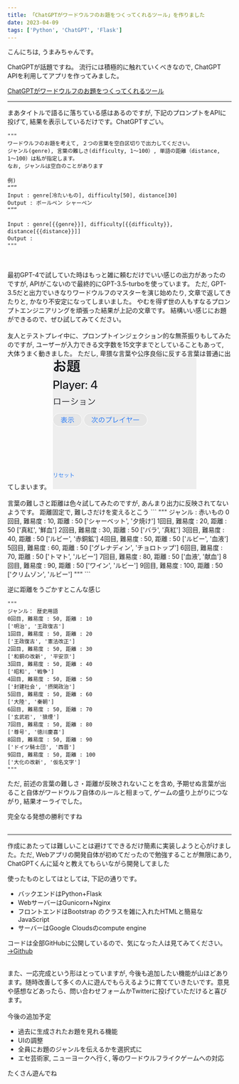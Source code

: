 ```yaml
---
title: 「ChatGPTがワードウルフのお題をつくってくれるツール」を作りました
date: 2023-04-09
tags: ['Python', 'ChatGPT', 'Flask']
---
```

こんにちは, うまみちゃんです。


ChatGPTが話題ですね。
流行には積極的に触れていくべきなので, ChatGPT APIを利用してアプリを作ってみました。

[ChatGPTがワードウルフのお題をつくってくれるツール](https://umamichang.dev/wordwolf/)

---

まあタイトルで語るに落ちている感はあるのですが, 下記のプロンプトをAPIに投げて, 結果を表示しているだけです。ChatGPTすごい。
```
"""
ワードウルフのお題を考えて, ２つの言葉を空白区切りで出力してください。
ジャンル(genre), 言葉の難しさ(difficulty, 1〜100）, 単語の距離（distance, 1〜100）は私が指定します。
なお, ジャンルは空白のことがあります

例)
“””
Input : genre[冷たいもの], difficulty[50], distance[30]
Output : ボールペン シャーペン
“””

Input : genre[{{genre}}], difficulty[{{difficulty}}, distance[{{distance}}]]
Output :
"""
```
<br>
<br>
最初GPT-4で試していた時はもっと雑に頼むだけでいい感じの出力があったのですが, APIがこないので最終的にGPT-3.5-turboを使っています。
ただ, GPT-3.5だと出力でいきなりワードウルフのマスターを演じ始めたり, 文章で返してきたりと, かなり不安定になってしまいました。
やむを得ず世の人もすなるプロンプトエンジニアリングを頑張った結果が上記の文章です。
結構いい感じにお題ができるので、ぜひ試してみてください。
<br>
<br>
友人とテストプレイ中に、プロンプトインジェクション的な無茶振りもしてみたのですが, ユーザーが入力できる文字数を15文字までとしていることもあって, 大体うまく動きました。
ただし, 卑猥な言葉や公序良俗に反する言葉は普通に出てしまいます。
<img alt="これは割とマシなやつ" src="images/2023-04-09_wordwolf_app-1681043949923.png" />  
<br>
<br>
言葉の難しさと距離は色々試してみたのですが, あんまり出力に反映されてないようです。
距離固定で, 難しさだけを変えるとこう
```
"""
ジャンル :  赤いもの
0回目, 難易度 : 10, 距離 : 50
['シャーベット', '夕焼け']
1回目, 難易度 : 20, 距離 : 50
['真紅', '鮮血']
2回目, 難易度 : 30, 距離 : 50
['バラ', '真紅']
3回目, 難易度 : 40, 距離 : 50
['ルビー', '赤銅鉱']
4回目, 難易度 : 50, 距離 : 50
['ルビー', '血液']
5回目, 難易度 : 60, 距離 : 50
['グレナディン', 'チョロトップ']
6回目, 難易度 : 70, 距離 : 50
['トマト', 'ルビー']
7回目, 難易度 : 80, 距離 : 50
['血液', '献血']
8回目, 難易度 : 90, 距離 : 50
['ワイン', 'ルビー']
9回目, 難易度 : 100, 距離 : 50
['クリムゾン', 'ルビー']
"""
```

逆に距離をうごかすとこんな感じ
```
"""
ジャンル： 歴史用語
0回目, 難易度 : 50, 距離 : 10
['明治', '王政復古']
1回目, 難易度 : 50, 距離 : 20
['王政復古', '憲法改正']
2回目, 難易度 : 50, 距離 : 30
['和銅の改新', '平安京']
3回目, 難易度 : 50, 距離 : 40
['昭和', '戦争']
4回目, 難易度 : 50, 距離 : 50
['封建社会', '摂関政治']
5回目, 難易度 : 50, 距離 : 60
['大陸', '秦朝']
6回目, 難易度 : 50, 距離 : 70
['玄武岩', '狼煙']
7回目, 難易度 : 50, 距離 : 80
['尊号', '徳川慶喜']
8回目, 難易度 : 50, 距離 : 90
['ドイツ騎士団', '西晋']
9回目, 難易度 : 50, 距離 : 100
['大化の改新', '仮名文字']
"""
```

ただ, 前述の言葉の難しさ・距離が反映されないことを含め, 予期せぬ言葉が出ること自体がワードウルフ自体のルールと相まって, ゲームの盛り上がりにつながり, 結果オーライでした。

完全なる発想の勝利ですね
<br>
<br>

---
作成にあたっては難しいことは避けてできるだけ簡素に実装しようと心がけました。ただ, Webアプリの開発自体が初めてだったので勉強することが無限にあり, ChatGPTくんに延々と教えてもらいながら開発してました


使ったものとしてはとしては, 下記の通りです。

* バックエンドはPython+Flask
* WebサーバーはGunicorn+Nginx
* フロントエンドはBootstrap のクラスを雑に入れたHTMLと簡易なJavaScript 
* サーバーはGoogle Cloudsのcompute engine

コードは全部GitHubに公開しているので、気になった人は見てみてください。
[→Github](https://github.com/hikineet-umamichang/project_umamichang)

<br>
また、一応完成という形はとっていますが, 今後も追加したい機能が山ほどあります。随時改善して多くの人に遊んでもらえるように育てていきたいです。意見や感想などあったら、問い合わせフォームかTwitterに投げていただけると喜びます。

<br>
<br>
今後の追加予定

* 過去に生成されたお題を見れる機能
* UIの調整
* 全員にお題のジャンルを伝えるかを選択式に
* エセ芸術家, ニューヨークへ行く, 等のワードウルフライクゲームへの対応

たくさん遊んでね
